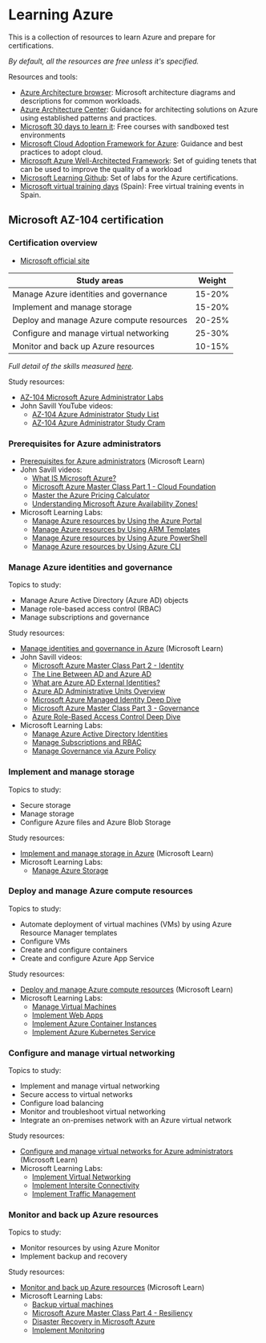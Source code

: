 # Learning Azure

This is a collection of resources to learn Azure and prepare for certifications. 

*By default, all the resources are free unless it's specified.*

Resources and tools:
* [Azure Architecture browser](https://docs.microsoft.com/en-us/azure/architecture/browse/): Microsoft architecture diagrams and descriptions for common workloads.
* [Azure Architecture Center](https://docs.microsoft.com/azure/architecture/): Guidance for architecting solutions on Azure using established patterns and practices.
* [Microsoft 30 days to learn it](https://developer.microsoft.com/offers/30-days-to-learn-it): Free courses with sandboxed test environments
* [Microsoft Cloud Adoption Framework for Azure](https://docs.microsoft.com/azure/cloud-adoption-framework/): Guidance and best practices to adopt cloud.
* [Microsoft Azure Well-Architected Framework](https://docs.microsoft.com/azure/architecture/framework/): Set of guiding tenets that can be used to improve the quality of a workload
* [Microsoft Learning Github](https://github.com/MicrosoftLearning): Set of labs for the Azure certifications.
* [Microsoft virtual training days](https://www.microsoft.com/es-es/training-days) (Spain): Free virtual training events in Spain.

## Microsoft AZ-104 certification
### Certification overview
* [Microsoft official site](https://docs.microsoft.com/en-us/learn/certifications/exams/az-104)


| Study areas | Weight |
|---|---|
| Manage Azure identities and governance | 15-20% |
| Implement and manage storage | 15-20% |
| Deploy and manage Azure compute resources | 20-25% |
| Configure and manage virtual networking | 25-30% |
| Monitor and back up Azure resources | 10-15% |

*Full detail of the skills measured [here](https://query.prod.cms.rt.microsoft.com/cms/api/am/binary/RE4pCWy).*


Study resources:

* [AZ-104 Microsoft Azure Administrator Labs](https://microsoftlearning.github.io/AZ-104-MicrosoftAzureAdministrator/)
* John Savill YouTube videos:
  * [AZ-104 Azure Administrator Study List](https://www.youtube.com/playlist?list=PLlVtbbG169nGlGPWs9xaLKT1KfwqREHbs)
  * [AZ-104 Azure Administrator Study Cram](https://www.youtube.com/watch?v=VOod_VNgdJk&list=PLlVtbbG169nGlGPWs9xaLKT1KfwqREHbs&index=2&t=995s)

### Prerequisites for Azure administrators

* [Prerequisites for Azure administrators](https://docs.microsoft.com/en-us/learn/paths/az-104-administrator-prerequisites/) (Microsoft Learn)
* John Savill videos:
  * [What IS Microsoft Azure?](https://www.youtube.com/watch?v=_x1V2ny8FWM&list=PLlVtbbG169nGlGPWs9xaLKT1KfwqREHbs&index=4)
  * [Microsoft Azure Master Class Part 1 - Cloud Foundation](https://www.youtube.com/watch?v=aHJe0qBqwmk&list=PLlVtbbG169nGlGPWs9xaLKT1KfwqREHbs&index=6)
  * [Master the Azure Pricing Calculator](https://www.youtube.com/watch?v=rMKmbZ1SYQg&list=PLlVtbbG169nGlGPWs9xaLKT1KfwqREHbs&index=7)
  * [Understanding Microsoft Azure Availability Zones!](https://www.youtube.com/watch?v=4nDRvZR2EjU&list=PLlVtbbG169nGlGPWs9xaLKT1KfwqREHbs&index=16&t=55s)
* Microsoft Learning Labs:
  * [Manage Azure resources by Using the Azure Portal](https://microsoftlearning.github.io/AZ-104-MicrosoftAzureAdministrator/Instructions/Labs/LAB_03a-Manage_Azure_Resources_by_Using_the_Azure_Portal.html)
  * [Manage Azure resources by Using ARM Templates](https://microsoftlearning.github.io/AZ-104-MicrosoftAzureAdministrator/Instructions/Labs/LAB_03b-Manage_Azure_Resources_by_Using_ARM_Templates.html)
  * [Manage Azure resources by Using Azure PowerShell](https://microsoftlearning.github.io/AZ-104-MicrosoftAzureAdministrator/Instructions/Labs/LAB_03c-Manage_Azure_Resources_by_Using_Azure_PowerShell.html)
  * [Manage Azure resources by Using Azure CLI](https://microsoftlearning.github.io/AZ-104-MicrosoftAzureAdministrator/Instructions/Labs/LAB_03d-Manage_Azure_Resources_by_Using_Azure_CLI.html)


### Manage Azure identities and governance

Topics to study:
* Manage Azure Active Directory (Azure AD) objects
* Manage role-based access control (RBAC)
* Manage subscriptions and governance

Study resources:
* [Manage identities and governance in Azure](https://docs.microsoft.com/en-us/learn/paths/az-104-manage-identities-governance/) (Microsoft Learn)
* John Savill videos:
  * [Microsoft Azure Master Class Part 2 - Identity](https://www.youtube.com/watch?v=Jd3IzN9x2as&list=PLlVtbbG169nGlGPWs9xaLKT1KfwqREHbs&index=8)
  * [The Line Between AD and Azure AD](https://www.youtube.com/watch?v=uts0oy8NlUs&list=PLlVtbbG169nGlGPWs9xaLKT1KfwqREHbs&index=9)
  * [What are Azure AD External Identities?](https://www.youtube.com/watch?v=9P10hgPDRZg&list=PLlVtbbG169nGlGPWs9xaLKT1KfwqREHbs&index=10)
  * [Azure AD Administrative Units Overview](https://www.youtube.com/watch?v=1-x86jJuK7c&list=PLlVtbbG169nGlGPWs9xaLKT1KfwqREHbs&index=11)
  * [Microsoft Azure Managed Identity Deep Dive](https://www.youtube.com/watch?v=rC1TV0_sIrM&list=PLlVtbbG169nGlGPWs9xaLKT1KfwqREHbs&index=13)
  * [Microsoft Azure Master Class Part 3 - Governance](https://www.youtube.com/watch?v=cIh_Nfl67T0&list=PLlVtbbG169nGlGPWs9xaLKT1KfwqREHbs&index=14)
  * [Azure Role-Based Access Control Deep Dive](https://www.youtube.com/watch?v=qFoHDTxkQII&list=PLlVtbbG169nGlGPWs9xaLKT1KfwqREHbs&index=15)
* Microsoft Learning Labs:
  * [Manage Azure Active Directory Identities](https://microsoftlearning.github.io/AZ-104-MicrosoftAzureAdministrator/Instructions/Labs/LAB_01-Manage_Azure_AD_Identities.html)
  * [Manage Subscriptions and RBAC](https://microsoftlearning.github.io/AZ-104-MicrosoftAzureAdministrator/Instructions/Labs/LAB_02a_Manage_Subscriptions_and_RBAC.html)
  * [Manage Governance via Azure Policy](https://microsoftlearning.github.io/AZ-104-MicrosoftAzureAdministrator/Instructions/Labs/LAB_02b-Manage_Governance_via_Azure_Policy.html)

### Implement and manage storage

Topics to study:
* Secure storage
* Manage storage
* Configure Azure files and Azure Blob Storage

Study resources:
* [Implement and manage storage in Azure](https://docs.microsoft.com/en-us/learn/paths/az-104-manage-storage/) (Microsoft Learn)
* Microsoft Learning Labs:
  * [Manage Azure Storage](https://microsoftlearning.github.io/AZ-104-MicrosoftAzureAdministrator/Instructions/Labs/LAB_07-Manage_Azure_Storage.html)


### Deploy and manage Azure compute resources

Topics to study:
* Automate deployment of virtual machines (VMs) by using Azure Resource Manager templates
* Configure VMs
* Create and configure containers
* Create and configure Azure App Service

Study resources:
* [Deploy and manage Azure compute resources](https://docs.microsoft.com/en-us/learn/paths/az-104-manage-compute-resources/) (Microsoft Learn) 
* Microsoft Learning Labs:
  * [Manage Virtual Machines](https://microsoftlearning.github.io/AZ-104-MicrosoftAzureAdministrator/Instructions/Labs/LAB_08-Manage_Virtual_Machines.html)
  * [Implement Web Apps](https://microsoftlearning.github.io/AZ-104-MicrosoftAzureAdministrator/Instructions/Labs/LAB_09a-Implement_Web_Apps.html)
  * [Implement Azure Container Instances](https://microsoftlearning.github.io/AZ-104-MicrosoftAzureAdministrator/Instructions/Labs/LAB_09b-Implement_Azure_Container_Instances.html)
  * [Implement Azure Kubernetes Service](https://microsoftlearning.github.io/AZ-104-MicrosoftAzureAdministrator/Instructions/Labs/LAB_09c-Implement_Azure_Kubernetes_Service.html)

### Configure and manage virtual networking

Topics to study:
* Implement and manage virtual networking
* Secure access to virtual networks
* Configure load balancing
* Monitor and troubleshoot virtual networking
* Integrate an on-premises network with an Azure virtual network

Study resources:
* [Configure and manage virtual networks for Azure administrators](https://docs.microsoft.com/en-us/learn/paths/az-104-manage-virtual-networks/) (Microsoft Learn)
* Microsoft Learning Labs:
  * [Implement Virtual Networking](https://microsoftlearning.github.io/AZ-104-MicrosoftAzureAdministrator/Instructions/Labs/LAB_04-Implement_Virtual_Networking.html)
  * [Implement Intersite Connectivity](https://microsoftlearning.github.io/AZ-104-MicrosoftAzureAdministrator/Instructions/Labs/LAB_05-Implement_Intersite_Connectivity.html)
  * [Implement Traffic Management](https://microsoftlearning.github.io/AZ-104-MicrosoftAzureAdministrator/Instructions/Labs/LAB_06-Implement_Network_Traffic_Management.html)

### Monitor and back up Azure resources

Topics to study:
* Monitor resources by using Azure Monitor
* Implement backup and recovery

Study resources:
* [Monitor and back up Azure resources](https://docs.microsoft.com/en-us/learn/paths/az-104-monitor-backup-resources/) (Microsoft Learn)
* Microsoft Learning Labs: 
  * [Backup virtual machines](https://microsoftlearning.github.io/AZ-104-MicrosoftAzureAdministrator/Instructions/Labs/LAB_10-Implement_Data_Protection.html)
  * [Microsoft Azure Master Class Part 4 - Resiliency](https://www.youtube.com/watch?v=zLMXu4rtlEk&list=PLlVtbbG169nGlGPWs9xaLKT1KfwqREHbs&index=15&t=86s)
  * [Disaster Recovery in Microsoft Azure](https://www.youtube.com/watch?v=8fvO3WArG-Y&list=PLlVtbbG169nGlGPWs9xaLKT1KfwqREHbs&index=17&t=711s)
  * [Implement Monitoring](https://microsoftlearning.github.io/AZ-104-MicrosoftAzureAdministrator/Instructions/Labs/LAB_11-Implement_Monitoring.html)